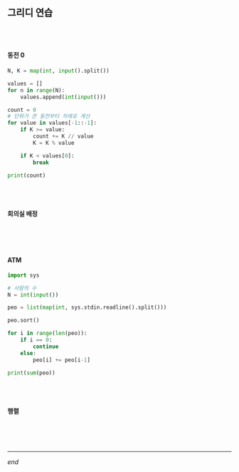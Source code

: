 ## 그리디 연습

<br>

<br>

#### 동전 0

```python
N, K = map(int, input().split())

values = []
for n in range(N):
    values.append(int(input()))

count = 0
# 단위가 큰 동전부터 차례로 계산
for value in values[-1::-1]:
    if K >= value:
        count += K // value
        K = K % value

    if K < values[0]:
        break

print(count)

```

<br>

<br>

#### 회의실 배정

```python

```

<br>

<br>

#### ATM

```python
import sys

# 사람의 수
N = int(input())

peo = list(map(int, sys.stdin.readline().split()))

peo.sort()

for i in range(len(peo)):
    if i == 0:
        continue
    else:
        peo[i] += peo[i-1]

print(sum(peo))

```

<br>

<br>

#### 행렬

```python

```

<br>

<br>

---

*end*